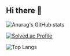 ## Hi there 👋

<!--
**dbwhdtjr0457/dbwhdtjr0457** is a ✨ _special_ ✨ repository because its `README.md` (this file) appears on your GitHub profile.

Here are some ideas to get you started:

- 🔭 I’m currently working on ...
- 🌱 I’m currently learning ...
- 👯 I’m looking to collaborate on ...
- 🤔 I’m looking for help with ...
- 💬 Ask me about ...
- 📫 How to reach me: ...
- 😄 Pronouns: ...
- ⚡ Fun fact: ...
-->

![Anurag's GitHub stats](https://github-readme-stats.vercel.app/api?username=dbwhdtjr0457&show_icons=true&theme=radical) 

[![Solved.ac Profile](http://mazassumnida.wtf/api/generate_badge?boj=dbwhdtjr0457)](https://solved.ac/dbwhdtjr0457)

![Top Langs](https://github-readme-stats.vercel.app/api/top-langs/?username=dbwhdtjr0457&layout=Demo&theme=Demo)
